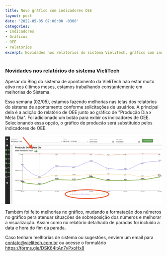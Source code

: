 ```yaml
---
title: Novo gráfico com indicadores OEE
layout: post
date: '2022-05-05 07:00:00 -0300'
categories:
- Indicadores
- Gráficos
- OEE
- relatórios
excerpt: Novidades nos relatórios do sistema VieliTech, gráfico com indicadores de OEE
---
```


### Novidades nos relatórios do sistema VieliTech

Apesar do Blog do sistema de apontamento da VieliTech não estar muito ativo nos últimos meses, estamos trabalhando constantemente em melhorias do Sistema.

Essa semana (02/05), estamos fazendo melhorias nas telas dos relatórios do sistema de apontamento conforme solicitações de usuários. A principal dela é a adição do relatório de OEE junto ao gráfico de "Produção Dia x Meta Dia". Foi adicionado um botão para exibir os indicadores de OEE. Selecionando essa opção, o gráfico de producão será substituido pelos indicadores de OEE.

![relatorio_ooe](./images/tela_relatorio_oee.png "Relatório OEE")

Também foi feito melhorias no gráfico, mudando a formatação dos números no gráfico pera atenuar situações de sobreposição dos números e melhorar a visualização. Assim como no relatório detalhado de paradas foi incluido a data e hora do fim da parada.

Caso tenham melhorias de sistema ou sugestões, enviem um email para contato@vielitech.com.br ou acesse o formulário https://forms.gle/DSK64itAn7yPxoHx8